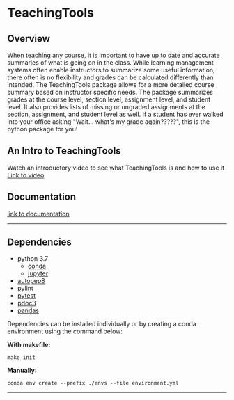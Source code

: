 # TeachingTools

## Overview

When teaching any course, it is important to have up to date and accurate summaries of what is going on in the class. While learning management systems often enable instructors to summarize some useful information, there often is no flexibility and grades can be calculated differently than intended. The TeachingTools package allows for a more detailed course summary based on instructor specific needs. The package summarizes grades at the course level, section level, assignment level, and student level. It also provides lists of missing or ungraded assignments at the section, assignment, and student level as well. If a student has ever walked into your office asking "Wait... what's my grade again?????", this is the python package for you!

## An Intro to TeachingTools

Watch an introductory video to see what TeachingTools is and how to use it
[Link to video](https://youtu.be/YksOR1ihRKs)

## Documentation

[link to documentation](./docs/TeachingTools)

---

## Dependencies
* python 3.7
  * [conda](https://docs.conda.io/projects/conda/en/latest/user-guide/install/index.html)
  * [jupyter](https://jupyter.readthedocs.io/en/latest/install.html)
* [autopep8](https://pypi.org/project/autopep8/)
* [pylint](http://pylint.pycqa.org/en/latest/user_guide/installation.html)
* [pytest](https://docs.pytest.org/en/stable/getting-started.html)
* [pdoc3](https://pypi.org/project/pdoc3/)
* [pandas](https://pandas.pydata.org/getting_started.html)

Dependencies can be installed individually or by creating a conda environment using the command below:

**With makefile:**  

	make init

**Manually:**  

	conda env create --prefix ./envs --file environment.yml

---
